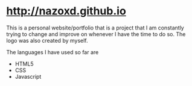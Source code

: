 # http://nazoxd.github.io

This is a personal website/portfolio that is a project that I am constantly trying to change and improve on whenever I have the time to do so. The logo was also created by myself.

The languages I have used so far are 
- HTML5
- CSS
- Javascript

